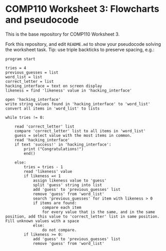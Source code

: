 # COMP110 Worksheet 3: Flowcharts and pseudocode

This is the base repository for COMP110 Worksheet 3.

Fork this repository, and edit `README.md` to show your pseudocode solving the worksheet task. Tip: use triple backticks to preserve spacing, e.g.:

```
program start

tries = 4
previous_guesses = list
word_list = list
correct_letter = list
hacking_interface = text on screen display
likeness = find 'likeness' value in 'hacking_interface'

open 'hacking_interface'
write string values found in 'hacking_interface' to 'word_list'
convert all items in 'word_list' to lists

while tries != 0:

	read 'correct_letter' list
	compare 'correct_letter' list to all items in 'word_list'
	guess = select value with the most items in common.
	read 'hacking_interface'
	if text 'success!' in 'hacking_interface':
		print ("Congratulations!")
		end()

	else:	
		tries = tries - 1
		read 'likeness' value
		if likeness =< 1 
			assign likeness value to 'guess'
			split 'guess' string into list
			add 'guess' to 'previous_guesses' list
			remove 'guess' from 'word_list'
			search 'previous_guesses' for item with likeness > 0
			if items are found:
				compare each item
				for every value that is the same, and in the same position, add this value to 'correct_letter' list in same position. Fill unknown values with a space
			else:
				do not compare.
		if likeness >= 0:
			add 'guess' to 'previous_guesses' list
			remove 'guess' from 'word_list'

```